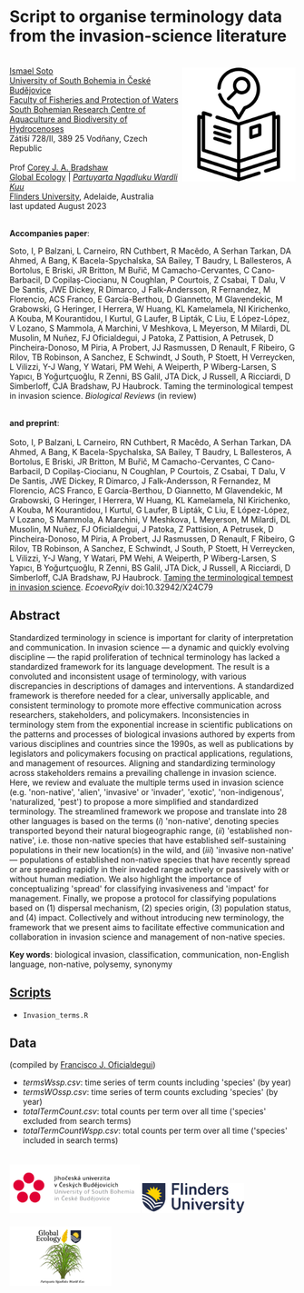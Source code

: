 # Script to organise terminology data from the invasion-science literature

<img align="right" src="www/terminology.png" width="200" style="margin-top: 20px">

<br>
<a href="https://www.researchgate.net/profile/Ismael-Soto-4">Ismael Soto</a><br>
<a href="https://www.jcu.cz/en/">University of South Bohemia in České Budějovice</a><br>
<a href="https://www.frov.jcu.cz/en/">Faculty of Fisheries and Protection of Waters</a><br>
<a href="http://web.frov.jcu.cz/en/cenakva">South Bohemian Research Centre of Aquaculture and Biodiversity of Hydrocenoses</a><br>
Zátiší 728/II, 389 25 Vodňany, Czech Republic 
<br>
<br>
Prof <a href="https://globalecologyflinders.com/people/#DIRECTOR">Corey J. A. Bradshaw</a> <br>
<a href="http://globalecologyflinders.com" target="_blank">Global Ecology</a> | <em><a href="https://globalecologyflinders.com/partuyarta-ngadluku-wardli-kuu/" target="_blank">Partuyarta Ngadluku Wardli Kuu</a></em><br>
<a href="http://flinders.edu.au" target="_blank">Flinders University</a>, Adelaide, Australia <br>
last updated August 2023 <br>

<br>

<strong>Accompanies paper</strong>:

Soto, I, P Balzani, L Carneiro, RN Cuthbert, R Macêdo, A Serhan Tarkan, DA Ahmed, A Bang, K Bacela-Spychalska, SA Bailey, T Baudry, L Ballesteros, A Bortolus, E Briski, JR Britton, M Buřič, M Camacho-Cervantes, C Cano-Barbacil, D Copilaș-Ciocianu, N Coughlan, P Courtois, Z Csabai, T Dalu, V De Santis, JWE Dickey, R Dimarco, J Falk-Andersson, R Fernandez, M Florencio, ACS Franco, E García-Berthou, D Giannetto, M Glavendekic, M Grabowski, G Heringer, I Herrera, W Huang, KL Kamelamela, NI Kirichenko, A Kouba, M Kourantidou, I Kurtul, G Laufer, B Lipták, C Liu, E López-López, V Lozano, S Mammola, A Marchini, V Meshkova, L Meyerson, M Milardi, DL Musolin, M Nuñez, FJ Oficialdegui, J Patoka, Z Pattision, A Petrusek, D Pincheira-Donoso, M Piria, A Probert, JJ Rasmussen, D Renault, F Ribeiro, G Rilov, TB Robinson, A Sanchez, E Schwindt, J South, P Stoett, H Verreycken, L Vilizzi, Y-J Wang, Y Watari, PM Wehi, A Weiperth, P Wiberg-Larsen, S Yapıcı, B Yoğurtçuoğlu, R Zenni, BS Galil, JTA Dick, J Russell, A Ricciardi, D Simberloff, CJA Bradshaw, PJ Haubrock. Taming the terminological tempest in invasion science. <em>Biological Reviews</em> (in review)

<br>
<strong>and preprint</strong>:<br>
<br>
Soto, I, P Balzani, L Carneiro, RN Cuthbert, R Macêdo, A Serhan Tarkan, DA Ahmed, A Bang, K Bacela-Spychalska, SA Bailey, T Baudry, L Ballesteros, A Bortolus, E Briski, JR Britton, M Buřič, M Camacho-Cervantes, C Cano-Barbacil, D Copilaș-Ciocianu, N Coughlan, P Courtois, Z Csabai, T Dalu, V De Santis, JWE Dickey, R Dimarco, J Falk-Andersson, R Fernandez, M Florencio, ACS Franco, E García-Berthou, D Giannetto, M Glavendekic, M Grabowski, G Heringer, I Herrera, W Huang, KL Kamelamela, NI Kirichenko, A Kouba, M Kourantidou, I Kurtul, G Laufer, B Lipták, C Liu, E López-López, V Lozano, S Mammola, A Marchini, V Meshkova, L Meyerson, M Milardi, DL Musolin, M Nuñez, FJ Oficialdegui, J Patoka, Z Pattision, A Petrusek, D Pincheira-Donoso, M Piria, A Probert, JJ Rasmussen, D Renault, F Ribeiro, G Rilov, TB Robinson, A Sanchez, E Schwindt, J South, P Stoett, H Verreycken, L Vilizzi, Y-J Wang, Y Watari, PM Wehi, A Weiperth, P Wiberg-Larsen, S Yapıcı, B Yoğurtçuoğlu, R Zenni, BS Galil, JTA Dick, J Russell, A Ricciardi, D Simberloff, CJA Bradshaw, PJ Haubrock. <a href="https://doi.org/10.32942/X24C79">Taming the terminological tempest in invasion science</a>. <em>EcoevoRχiv</em> doi:10.32942/X24C79

<br>

## Abstract
Standardized terminology in science is important for clarity of interpretation and communication. In invasion science — a dynamic and quickly evolving discipline — the rapid proliferation of technical terminology has lacked a standardized framework for its language development. The result is a convoluted and inconsistent usage of terminology, with various discrepancies in descriptions of damages and interventions. A standardized framework is therefore needed for a clear, universally applicable, and consistent terminology to promote more effective communication across researchers, stakeholders, and policymakers. Inconsistencies in terminology stem from the exponential increase in scientific publications on the patterns and processes of biological invasions authored by experts from various disciplines and countries since the 1990s, as well as publications by legislators and policymakers focusing on practical applications, regulations, and management of resources. Aligning and standardizing terminology across stakeholders remains a prevailing challenge in invasion science. Here, we review and evaluate the multiple terms used in invasion science (e.g. 'non-native', 'alien', 'invasive' or 'invader', 'exotic', 'non-indigenous', 'naturalized, 'pest') to propose a more simplified and standardized terminology. The streamlined framework we propose and translate into 28 other languages is based on the terms (<em>i</em>) 'non-native', denoting species transported beyond their natural biogeographic range, (<em>ii</em>) 'established non-native', i.e. those non-native species that have established self-sustaining populations in their new location(s) in the wild, and (<em>iii</em>) 'invasive non-native' — populations of established non-native species that have recently spread or are spreading rapidly in their invaded range actively or passively with or without human mediation. We also highlight the importance of conceptualizing 'spread' for classifying invasiveness and 'impact' for management. Finally, we propose a protocol for classifying populations based on (1) dispersal mechanism, (2) species origin, (3) population status, and (4) impact. Collectively and without introducing new terminology, the framework that we present aims to facilitate effective communication and collaboration in invasion science and management of non-native species.

**Key words**: biological invasion, classification, communication, non-English language, non-native, polysemy, synonymy

## <a href="https://github.com/IsmaSA/Invasion-science-terminology/tree/main/scripts">Scripts</a>
- <code>Invasion_terms.R</code>

## Data
(compiled by <a href="https://oficialdegui.wixsite.com/oficialdegui">Francisco J. Oficialdegui</a>)
- <em>termsWssp.csv</em>: time series of term counts including 'species' (by year)
- <em>termsWOssp.csv</em>: time series of term counts excluding 'species' (by year)
- <em>totalTermCount.csv</em>: total counts per term over all time ('species' excluded from search terms)
- <em>totalTermCountWspp.csv</em>: total counts per term over all time ('species' included in search terms)

<a href="https://www.jcu.cz/en/"><img align="bottom-left" src="www/jcu.cz.logo.png" alt="JCU-CZ logo" width="230" style="margin-top: 20px"></a> <a href="https://www.flinders.edu.au"><img align="bottom-left" src="www/Flinders_University_Logo_Horizontal_RGB_Master.png" alt="Flinders University logo" width="180" style="margin-top: 20px"></a> <a href="https://globalecologyflinders.com"><img align="bottom-left" src="www/GEL Logo Kaurna New Transp-2.png" alt="GEL logo" width="180" style="margin-top: 20px"></a>

